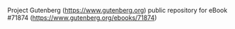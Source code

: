 Project Gutenberg (https://www.gutenberg.org) public repository
for eBook #71874 (https://www.gutenberg.org/ebooks/71874)
